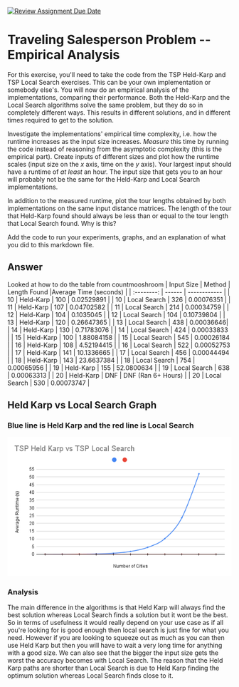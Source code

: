 [![Review Assignment Due Date](https://classroom.github.com/assets/deadline-readme-button-24ddc0f5d75046c5622901739e7c5dd533143b0c8e959d652212380cedb1ea36.svg)](https://classroom.github.com/a/7Wc93oxi)
# Traveling Salesperson Problem -- Empirical Analysis

For this exercise, you'll need to take the code from the TSP Held-Karp and TSP
Local Search exercises. This can be your own implementation or somebody else's.
You will now do an empirical analysis of the implementations, comparing their
performance. Both the Held-Karp and the Local Search algorithms solve the same
problem, but they do so in completely different ways. This results in different
solutions, and in different times required to get to the solution.

Investigate the implementations' empirical time complexity, i.e. how the runtime
increases as the input size increases. *Measure* this time by running the code
instead of reasoning from the asymptotic complexity (this is the empirical
part). Create inputs of different sizes and plot how the runtime scales (input
size on the $x$ axis, time on the $y$ axis). Your largest input should have a
runtime of *at least* an hour. The input size that gets you to an hour will
probably not be the same for the Held-Karp and Local Search implementations.

In addition to the measured runtime, plot the tour lengths obtained by both
implementations on the same input distance matrices. The length of the tour that
Held-Karp found should always be less than or equal to the tour length that
Local Search found. Why is this?

Add the code to run your experiments, graphs, and an explanation of what you did
to this markdown file.

## Answer
Looked at how to do the table from countmooshroom
| Input Size | Method | Length Found |Average Time (seconds) |
| :--------: | ------ | ------------ |
| 10 | Held-Karp | 100 | 0.02529891 |
| 10 | Local Search | 326 | 0.00076351 |
| 11 | Held-Karp | 107 | 0.04702582 |
| 11 | Local Search | 214 | 0.00034759 |
| 12 | Held-Karp | 104 | 0.1035045 |
| 12 | Local Search | 104 | 0.10739804 |
| 13 | Held-Karp | 120 | 0.26647365 |
| 13 | Local Search | 438 | 0.00036646|
| 14 | Held-Karp | 130 | 0.71783076 |
| 14 | Local Search | 424 | 0.00033833 |
| 15 | Held-Karp | 100 | 1.88084158 |
| 15 | Local Search | 545 | 0.00026184 |
| 16 | Held-Karp | 108 | 4.52194415 |
| 16 | Local Search | 522 | 0.00052753 |
| 17 | Held-Karp | 141 | 10.1336665 |
| 17 | Local Search | 456 | 0.00044494 |
| 18 | Held-Karp | 143 | 23.6637384  |
| 18 | Local Search | 754 | 0.00065956 |
| 19 | Held-Karp | 155 | 52.0800634 |
| 19 | Local Search | 638 | 0.00063313 |
| 20 | Held-Karp | DNF | DNF (Ran 6+ Hours) |
| 20 | Local Search | 530 | 0.00073747 |

## Held Karp vs Local Search Graph
### Blue line is Held Karp and the red line is Local Search
![Held Karp vs Local Search Graph](https://github.com/COSC3020/tsp-comparison-JamesOzzyburn-1/blob/main/TSP%20Held%20Karp%20vs%20TSP%20Local%20Search.png?raw=true)

### Analysis
The main difference in the algorithms is that Held Karp will always find the best solution whereas Local Search finds a solution but it wont be the best. So in terms of usefulness it would really depend on your use case as if all you're looking for is good enough then local search is just fine for what you need. However if you are looking to squeeze out as much as you can then use Held Karp but then you will have to wait a very long time for anything with a good size. We can also see that the bigger the input size gets the worst the accuracy becomes with Local Search. The reason that the Held Karp paths are shorter than Local Search is due to Held Karp finding the optimum solution whereas Local Search finds close to it.
